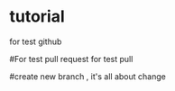 # tutorial
for test github

#For test pull request
for test pull

#create new branch , it's all about change